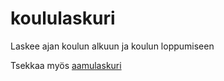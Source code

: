 # koululaskuri
Laskee ajan koulun alkuun ja koulun loppumiseen

Tsekkaa myös [aamulaskuri](https://github.com/raikasdev/aamulaskuri)
